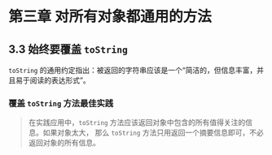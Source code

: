 
# 第三章 对所有对象都通用的方法

## 3.3 始终要覆盖 `toString`

`toString` 的通用约定指出：被返回的字符串应该是一个“简洁的，但信息丰富，并且易于阅读的表达形式”。

### 覆盖 `toString` 方法最佳实践

> 在实践应用中，`toString` 方法应该返回对象中包含的所有值得关注的信息。如果对象太大，
> 那么 `toString` 方法只用返回一个摘要信息即可，不必返回对象的所有信息。